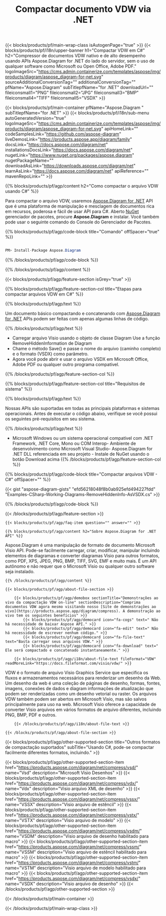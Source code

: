 ﻿---
title: Compactar documento VDW via .NET 
weight: 3050
url: /pt/net/compress/vdw/ 
description: C# código-fonte para compactar o arquivo vdw em .NET Framework, .NET Core, Mono Platforms.
---
{{< blocks/products/pf/main-wrap-class isAutogenPage="true" >}}
{{< blocks/products/pf/i18n/upper-banner h1="Compactar VDW em C#" h2="Compressor de documentos VDW nativo e de alto desempenho usando APIs Aspose.Diagram for .NET do lado do servidor, sem o uso de qualquer software como Microsoft ou Open Office, Adobe PDF." logoImageSrc="https://cms.admin.containerize.com/templates/aspose/img/products/diagram/aspose_diagram-for-net.svg" sourceAdditionalConversionTag="" additionalConversionTag="" pfName="Aspose.Diagram" subTitlepfName="for .NET" downloadUrl="" fileiconsmall1="PNG" fileiconsmall2="JPG" fileiconsmall3="BMP" fileiconsmall4="TIFF" fileiconsmall5="VSDX" >}}

{{< blocks/products/pf/main-container pfName="Aspose.Diagram " subTitlepfName="for .NET" >}}
{{< blocks/products/pf/i18n/sub-menu autoGeneratedVersion="true" logoImageSrc="https://cms.admin.containerize.com/templates/aspose/img/products/diagram/aspose_diagram-for-net.svg" apiHomeLink="" codeSamplesLink="https://github.com/aspose-diagram" liveDemosLink="https://products.aspose.app/diagram/family" docsLink="https://docs.aspose.com/diagram/net" installationsDocsLink="https://docs.aspose.com/diagram/net" nugetLink="https://www.nuget.org/packages/aspose.diagram" nugetPackageName="" downloadAsLink="https://downloads.aspose.com/diagram/net" learnAsLink="https://docs.aspose.com/diagram/net" apiReference="" mavenRepoLink="" >}}

{{% blocks/products/pf/agp/content h2="Como compactar o arquivo VDW usando C#" %}}

 Para compactar o arquivo VDW, usaremos
 [Aspose.Diagram for .NET](https://products.aspose.com/diagram/net) 
 API que é uma plataforma de manipulação e mesclagem de documentos rica em recursos, poderosa e fácil de usar API para C#. Aberto
 [NuGet](https://www.nuget.org/packages/aspose.diagram) 
 gerenciador de pacotes, procure
 **Aspose.Diagram** 
 e instalar. Você também pode usar o seguinte comando do Console do Gerenciador de Pacotes.

{{% blocks/products/pf/agp/code-block title="Comando" offSpacer="true" %}}

```cs

PM> Install-Package Aspose.Diagram


```

{{% /blocks/products/pf/agp/code-block %}}

{{% /blocks/products/pf/agp/content %}}

{{< blocks/products/pf/agp/feature-section isGrey="true" >}}

{{% blocks/products/pf/agp/feature-section-col title="Etapas para compactar arquivos VDW em C#" %}}

{{% blocks/products/pf/agp/text %}}

 Um documento básico compactando e concatenando com
 [Aspose.Diagram for .NET](https://products.aspose.com/diagram/net) 
 APIs podem ser feitas com apenas algumas linhas de código.

{{% /blocks/products/pf/agp/text %}}

+ Carregar arquivo Visio usando o objeto de classe Diagram
Use a função RemoveHiddenInformation de Diagram
+ Chame o método Save() e passe o nome do arquivo (caminho completo) e o formato (VSDX) como parâmetro.
+ Agora você pode abrir e usar o arquivo VSDX em Microsoft Office, Adobe PDF ou qualquer outro programa compatível.

{{% /blocks/products/pf/agp/feature-section-col %}}

{{% blocks/products/pf/agp/feature-section-col title="Requisitos de sistema" %}}

{{% blocks/products/pf/agp/text %}}

 Nossas APIs são suportadas em todas as principais plataformas e sistemas operacionais. Antes de executar o código abaixo, verifique se você possui os seguintes pré-requisitos em seu sistema.

{{% /blocks/products/pf/agp/text %}}

- Microsoft Windows ou um sistema operacional compatível com .NET Framework, .NET Core, Mono ou COM Interop- Ambiente de desenvolvimento como Microsoft Visual Studio- Aspose.Diagram for .NET DLL referenciada em seu projeto - Instale de NuGet usando o botão Download acima
{{% /blocks/products/pf/agp/feature-section-col %}}

{{% blocks/products/pf/agp/code-block title="Compactar arquivos VDW - C#" offSpacer="" %}}

{{< gist "aspose-diagram-gists" "efd56218048f8b0ab925efd494227fdd" "Examples-CSharp-Working-Diagrams-RemoveHiddenInfo-AsVSDX.cs" >}}


{{% /blocks/products/pf/agp/code-block %}}

{{< /blocks/products/pf/agp/feature-section >}}

    {{< blocks/products/pf/agp/faq-item question="" answer="" >}}
 

<!-- aboutfile Starts -->

    {{% blocks/products/pf/agp/content h2="Sobre Aspose.Diagram for .NET API" %}}

 Aspose.Diagram é uma manipulação de formato de documento Microsoft Visio API. Pode-se facilmente carregar, criar, modificar, manipular incluindo elementos de diagramas e converter diagramas Visio para outros formatos, como PDF, XPS, JPEG, PNG, BMP, TIFF, SVG, EMF e muito mais. É um API autônomo e não requer que o Microsoft Visio ou qualquer outro software seja instalado.  



    {{% /blocks/products/pf/agp/content %}}

    {{< blocks/products/pf/agp/about-file-section >}}

        {{< blocks/products/pf/agp/demobox sectionTitle="Demonstrações ao vivo da compactação VDW on-line" sectionDescription="Comprima documentos VDW agora mesmo visitando nosso [Site de demonstrações ao vivo](https://products.aspose.app/diagram/compress). A demonstração ao vivo tem os seguintes benefícios" >}}
            {{< blocks/products/pf/agp/democard icon="fa-cogs" text=" Não há necessidade de baixar Aspose API." >}}
            {{< blocks/products/pf/agp/democard icon="fa-edit" text=" Não há necessidade de escrever nenhum código." >}}
            {{< blocks/products/pf/agp/democard icon="fa-file-text" text="Basta carregar seus arquivos VDW." >}}
            {{< blocks/products/pf/agp/democard icon="fa-download" text=" Ele será compactado e concatenado instantaneamente." >}}

        {{< blocks/products/pf/agp/i18n/about-file-text fileFormat="VDW" readMoreLink="https://docs.fileformat.com/visio/vdw/" >}}
VDW é o formato de arquivo Visio Graphics Service que especifica os fluxos e armazenamentos necessários para renderizar um desenho da Web. Um desenho da web é uma coleção de páginas de desenho, formas, fontes, imagens, conexões de dados e diagram informações de atualização que podem ser renderizadas como um desenho vetorial ou raster. Os arquivos VDW também podem ser abertos em Microsoft Visio, mas são salvos principalmente para uso na web. Microsoft Visio oferece a capacidade de converter Visio arquivos em vários formatos de arquivo diferentes, incluindo PNG, BMP, PDF e outros. 

        {{< /blocks/products/pf/agp/i18n/about-file-text >}}

    {{< /blocks/products/pf/agp/about-file-section >}}

<!-- aboutfile Ends -->

{{< blocks/products/pf/agp/other-supported-section title="Outros formatos de compactação suportados" subTitle="Usando C#, pode-se compactar facilmente diferentes formatos, incluindo." >}}

{{< blocks/products/pf/agp/other-supported-section-item href="https://products.aspose.com/diagram/net/compress/vsd/" name="Vsd" description="Microsoft Visio Desenhos" >}}
{{< blocks/products/pf/agp/other-supported-section-item href="https://products.aspose.com/diagram/net/compress/vdx/" name="Vdx" description="Visio arquivo XML de desenho" >}}
{{< blocks/products/pf/agp/other-supported-section-item href="https://products.aspose.com/diagram/net/compress/vssx/" name="VSSX" description="Visio arquivo de estêncil" >}}
{{< blocks/products/pf/agp/other-supported-section-item href="https://products.aspose.com/diagram/net/compress/vstx/" name="VSTX" description="Visio arquivo de modelo" >}}
{{< blocks/products/pf/agp/other-supported-section-item href="https://products.aspose.com/diagram/net/compress/vsdm/" name="VSDM" description="Visio arquivo de desenho habilitado para macro" >}}
{{< blocks/products/pf/agp/other-supported-section-item href="https://products.aspose.com/diagram/net/compress/vssm/" name="VSSM" description="Visio arquivo de estêncil habilitado para macro" >}}
{{< blocks/products/pf/agp/other-supported-section-item href="https://products.aspose.com/diagram/net/compress/vstm/" name="VSTM" description="Visio arquivo de modelo habilitado para macro" >}}
{{< blocks/products/pf/agp/other-supported-section-item href="https://products.aspose.com/diagram/net/compress/vsdx/" name="VSDX" description="Visio arquivo de desenho" >}}
{{< /blocks/products/pf/agp/other-supported-section >}}

{{< /blocks/products/pf/main-container >}}
    
{{< /blocks/products/pf/main-wrap-class >}}